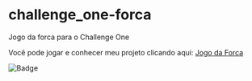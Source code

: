 # challenge_one-forca
 Jogo da forca para o Challenge One 
 <p>Você pode jogar e conhecer meu projeto clicando aqui: <a href=" https://maxzampieri.github.io/challenge_one_forca/" target="_blank">Jogo da Forca</a></p>
 
 ![Badge](https://user-images.githubusercontent.com/98056019/169405586-601ae40f-e2cc-4c15-9c9d-9eb8a5e24508.png)
 
